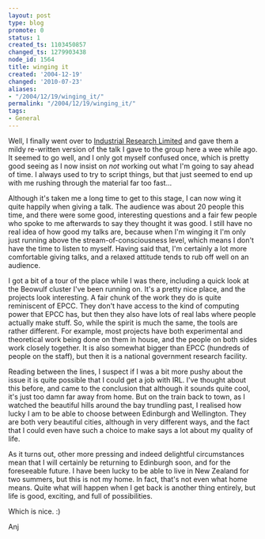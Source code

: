 ```yaml
---
layout: post
type: blog
promote: 0
status: 1
created_ts: 1103450857
changed_ts: 1279903438
node_id: 1564
title: winging it
created: '2004-12-19'
changed: '2010-07-23'
aliases:
- "/2004/12/19/winging_it/"
permalink: "/2004/12/19/winging_it/"
tags:
- General
---
```

Well, I finally went over to [Industrial Research Limited](http://www.irl.cri.nz/) and gave them a mildy re-written version of the talk I gave to the group here a wee while ago.  It seemed to go well, and I only got myself confused once, which is pretty good seeing as I now insist on _not_ working out what I'm going to say ahead of time.  I always used to try to script things, but that just seemed to end up with me rushing through the material far too fast...
<!--break-->
Although it's taken me a long time to get to this stage, I can now wing it quite happily when giving a talk.  The audience was about 20 people this time, and there were some good, interesting questions and a fair few people who spoke to me afterwards to say they thought it was good.  I still have no real idea of how good my talks are, because when I'm winging it I'm only just running above the stream-of-consciousness level, which means I don't have the time to listen to myself.  Having said that, I'm certainly a lot more comfortable giving talks, and a relaxed attitude tends to rub off well on an audience.

I got a bit of a tour of the place while I was there, including a quick look at the Beowulf cluster I've been running on.  It's a pretty nice place, and the projects look interesting.  A fair chunk of the work they do is quite reminiscent of EPCC.  They don't have access to the kind of computing power that EPCC has, but then they also have lots of real labs where people actually make stuff.  So, while the spirit is much the same, the tools are rather different.  For example, most projects have both experimental and theoretical work being done on them in house, and the people on both sides work closely together.  It is also somewhat bigger than EPCC (hundreds of people on the staff), but then it is a national government research facility.

Reading between the lines, I suspect if I was a bit more pushy about the issue it is quite possible that I could get a job with IRL.  I've thought about this before, and came to the conclusion that although it sounds quite cool, it's just too damn far away from home.  But on the train back to town, as I watched the beautiful hills around the bay trundling past, I realised how lucky I am to be able to choose between Edinburgh and Wellington.  They are both very beautiful cities, although in very different ways, and the fact that I could even have such a choice to make says a lot about my quality of life.

As it turns out, other more pressing and indeed delightful circumstances mean that I will certainly be returning to Edinburgh soon, and for the foreseeable future.  I have been lucky to be able to live in New Zealand for two summers, but this is not my home.  In fact, that's not even what home means.  Quite what will happen when I get back is another thing entirely, but life is good, exciting, and full of possibilities.

Which is nice.  :)

Anj
